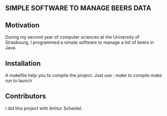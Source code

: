 ## SIMPLE SOFTWARE TO MANAGE BEERS DATA

## Motivation
During my second year of computer sciences at the University of Strasbourg, I programmed a simple software to manage a list of beers in Java. 

## Installation
A makefile help you to compile the project. Just use : 
    *make* to compile 
    *make run* to launch 
    
## Contributors 
I did this project with Arthur Scheidel. 

